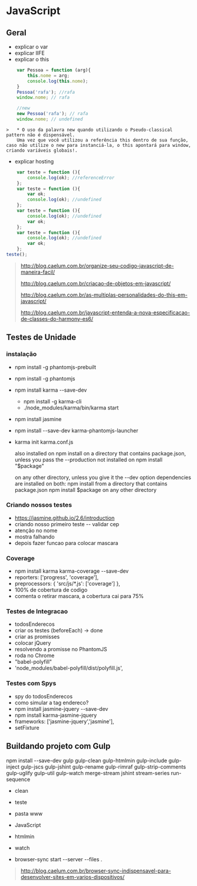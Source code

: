 # JavaScript

## Geral

* explicar o var
* explicar IIFE
* explicar o this

```javascript
    var Pessoa = function (arg){
        this.nome = arg;
        console.log(this.nome);
    }
    Pessoa('rafa'); //rafa
    window.nome; // rafa

    //new
    new Pessoa('rafa'); // rafa
    window.nome; // undefined
```

    >   * O uso da palavra new quando utilizando o Pseudo-classical pattern não é dispensável.
        Uma vez que você utilizou a referência this dentro de sua função, caso não utilize o new para instanciá-la, o this apontará para window, criando variáveis globais!.
* explicar hosting


```javascript
    var teste = function (){
        console.log(ok); //referenceError
    };
    var teste = function (){
        var ok;
        console.log(ok); //undefined
    };
    var teste = function (){
        console.log(ok); //undefined
        var ok;
    };
    var teste = function (){
        console.log(ok); //undefined
        var ok;
    };
teste();
```

> http://blog.caelum.com.br/organize-seu-codigo-javascript-de-maneira-facil/
>
> http://blog.caelum.com.br/criacao-de-objetos-em-javascript/
>
> http://blog.caelum.com.br/as-multiplas-personalidades-do-this-em-javascript/
>
> http://blog.caelum.com.br/javascript-entenda-a-nova-especificacao-de-classes-do-harmony-es6/

## Testes de Unidade

### instalação

* npm install -g phantomjs-prebuilt
* npm install -g phantomjs
* npm install karma --save-dev
    * npm install -g karma-cli
    * ./node_modules/karma/bin/karma start
* npm install jasmine
* npm install --save-dev karma-phantomjs-launcher
* karma init karma.conf.js


  also installed on npm install on a directory that contains package.json,
  unless you pass the --production
  not installed on npm install "$package"



  on any other directory, unless you give it the --dev option
  dependencies are installed on both:
  npm install from a directory that contains package.json
  npm install $package on any other directory



### Criando nossos testes

* https://jasmine.github.io/2.6/introduction
* criando nosso primeiro teste -- validar cep
* atenção no nome
* mostra falhando
* depois fazer funcao para colocar mascara

### Coverage
* npm install karma karma-coverage --save-dev
* reporters: ['progress', 'coverage'],
* preprocessors: {
      'src/js/*.js': ['coverage']
    },
* 100% de cobertura de codigo
* comenta o retirar mascara, a cobertura cai para 75%


### Testes de Integracao
* todosEnderecos
* criar os testes (beforeEach) -> done
* criar as promisses
* colocar jQuery
* resolvendo a promisse no PhantomJS
* roda no Chrome
* "babel-polyfill"
* 'node_modules/babel-polyfill/dist/polyfill.js',


### Testes com Spys

* spy do todosEnderecos
* como simular a tag endereco?
* npm install jasmine-jquery --save-dev
* npm install karma-jasmine-jquery
* frameworks: ['jasmine-jquery','jasmine'],
* setFixture




## Buildando projeto com Gulp
npm install --save-dev gulp gulp-clean gulp-htmlmin gulp-include gulp-inject gulp-jscs gulp-jshint gulp-rename gulp-rimraf gulp-strip-comments gulp-uglify gulp-util gulp-watch merge-stream jshint stream-series run-sequence

* clean
* teste
* pasta www
* JavaScript
* htmlmin
* watch

* browser-sync start --server --files .
> http://blog.caelum.com.br/browser-sync-indispensavel-para-desenvolver-sites-em-varios-dispositivos/

